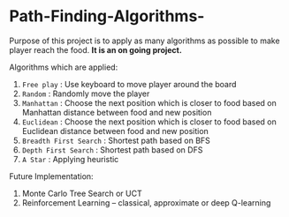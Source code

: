 # Path-Finding-Algorithms-

Purpose of this project is to apply as many algorithms as possible to make player reach the food. **It is an on going project.**

Algorithms which are applied:
1. `Free play` : Use keyboard to move player around the board
2. `Random` : Randomly move the player
3. `Manhattan` : Choose the next position which is closer to food based on Manhattan distance between food and new position
4. `Euclidean` : Choose the next position which is closer to food based on Euclidean distance between food and new position
5. `Breadth First Search` : Shortest path based on BFS
6. `Depth First Search` : Shortest path based on DFS
7. `A Star` : Applying heuristic

Future Implementation:
1. Monte Carlo Tree Search or UCT
2. Reinforcement Learning – classical, approximate or deep Q-learning
